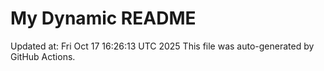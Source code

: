 # My Dynamic README
Updated at: Fri Oct 17 16:26:13 UTC 2025
This file was auto-generated by GitHub Actions.
